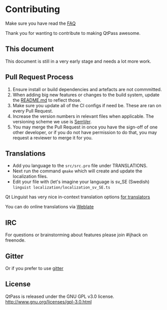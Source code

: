 # Contributing

Make sure you have read the [FAQ](FAQ.md)

Thank you for wanting to contribute to making QtPass awesome.

## This document

This document is still in a very early stage and needs a lot more work.

## Pull Request Process

1. Ensure install or build dependencies and artefacts are not commmitted.
2. When adding big new features or changes to the build system, update the [README.md](README.md) to reflect those.
3. Make sure you update all of the CI configs if need be. These are ran on every Pull Request.
3. Increase the version numbers in relevant files when applicable.
   The versioning scheme we use is [SemVer](http://semver.org/).
4. You may merge the Pull Request in once you have the sign-off of one other developer, or if you 
   do not have permission to do that, you may request a reviewer to merge it for you.

## Translations

* Add you language to the `src/src.pro` file
  under TRANSLATIONS.
* Next run the command `qmake` which will create and update the localization files.
* Edit your file with (let's imagine your language is sv_SE (Swedish)
  `linguist localization/localization_sv_SE.ts`

Qt Linguist has very nice in-context translation options [for translators](https://doc.qt.io/qt-5/linguist-translators.html)

You can do online translations via [Weblate](https://hosted.weblate.org/projects/qtpass/qtpass/)

## IRC

For questions or brainstorming about features please join #ijhack on freenode.

## Gitter

Or if you prefer to use [gitter](https://gitter.im/IJHack/qtpass)

## License 

QtPass is released under the GNU GPL v3.0 license.
http://www.gnu.org/licenses/gpl-3.0.html
